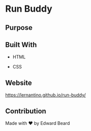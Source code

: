 # Run Buddy

## Purpose

## Built With

* HTML

* CSS

## Website

https://lernantino.github.io/run-buddy/

## Contribution

Made with ❤️ by Edward Beard

